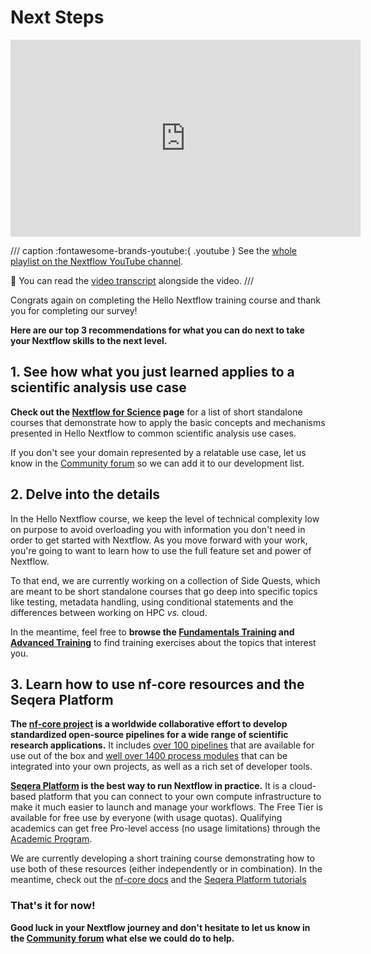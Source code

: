 # Next Steps

<div class="video-wrapper">
  <iframe width="560" height="315" src="https://www.youtube.com/embed/xHOcx_4Ancg?si=Lp8hS8RdaMwbp5j5&amp;list=PLPZ8WHdZGxmXiHf8B26oB_fTfoKQdhlik" title="YouTube video player" frameborder="0" allow="accelerometer; autoplay; clipboard-write; encrypted-media; gyroscope; picture-in-picture; web-share" referrerpolicy="strict-origin-when-cross-origin" allowfullscreen></iframe>
</div>

/// caption
:fontawesome-brands-youtube:{ .youtube } See the [whole playlist on the Nextflow YouTube channel](https://www.youtube.com/playlist?list=PLPZ8WHdZGxmXiHf8B26oB_fTfoKQdhlik).

:green_book: You can read the [video transcript](./transcripts/07_next_steps.md) alongside the video.
///

Congrats again on completing the Hello Nextflow training course and thank you for completing our survey!

**Here are our top 3 recommendations for what you can do next to take your Nextflow skills to the next level.**

## 1. See how what you just learned applies to a scientific analysis use case

**Check out the [Nextflow for Science](../nf4_science/index.md) page** for a list of short standalone courses that demonstrate how to apply the basic concepts and mechanisms presented in Hello Nextflow to common scientific analysis use cases.

If you don't see your domain represented by a relatable use case, let us know in the [Community forum](https://community.seqera.io/) so we can add it to our development list.

## 2. Delve into the details

In the Hello Nextflow course, we keep the level of technical complexity low on purpose to avoid overloading you with information you don't need in order to get started with Nextflow.
As you move forward with your work, you're going to want to learn how to use the full feature set and power of Nextflow.

To that end, we are currently working on a collection of Side Quests, which are meant to be short standalone courses that go deep into specific topics like testing, metadata handling, using conditional statements and the differences between working on HPC _vs._ cloud.

In the meantime, feel free to **browse the [Fundamentals Training](../basic_training/index.md) and [Advanced Training](../advanced/index.md)** to find training exercises about the topics that interest you.

## 3. Learn how to use nf-core resources and the Seqera Platform

**The [nf-core project](https://nf-co.re/) is a worldwide collaborative effort to develop standardized open-source pipelines for a wide range of scientific research applications.**
It includes [over 100 pipelines](https://nf-co.re/pipelines/) that are available for use out of the box and [well over 1400 process modules](https://nf-co.re/modules/) that can be integrated into your own projects, as well as a rich set of developer tools.

**[Seqera Platform](https://seqera.io/) is the best way to run Nextflow in practice.**
It is a cloud-based platform that you can connect to your own compute infrastructure to make it much easier to launch and manage your workflows.
The Free Tier is available for free use by everyone (with usage quotas).
Qualifying academics can get free Pro-level access (no usage limitations) through the [Academic Program](https://seqera.typeform.com/to/SRB8Ci3n).

We are currently developing a short training course demonstrating how to use both of these resources (either independently or in combination).
In the meantime, check out the [nf-core docs](https://nf-co.re/docs/) and the [Seqera Platform tutorials](https://docs.seqera.io/platform/latest/getting-started/quickstart-demo/comm-showcase)

### That's it for now!

**Good luck in your Nextflow journey and don't hesitate to let us know in the [Community forum](https://community.seqera.io/) what else we could do to help.**

